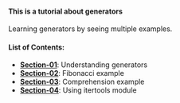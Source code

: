 #### This is a tutorial about generators
Learning generators by seeing multiple examples.


#### List of Contents:
- [**Section-01**](https://github.com/ghorbani-mohammad/tutorial-generator/blob/master/section-01.py): Understanding generators
- [**Section-02**](https://github.com/ghorbani-mohammad/tutorial-generator/blob/master/section-02.py): Fibonacci example
- [**Section-03**](https://github.com/ghorbani-mohammad/tutorial-generator/blob/master/section-03.py): Comprehension example
- [**Section-04**](https://github.com/ghorbani-mohammad/tutorial-generator/blob/master/section-04.py): Using itertools module